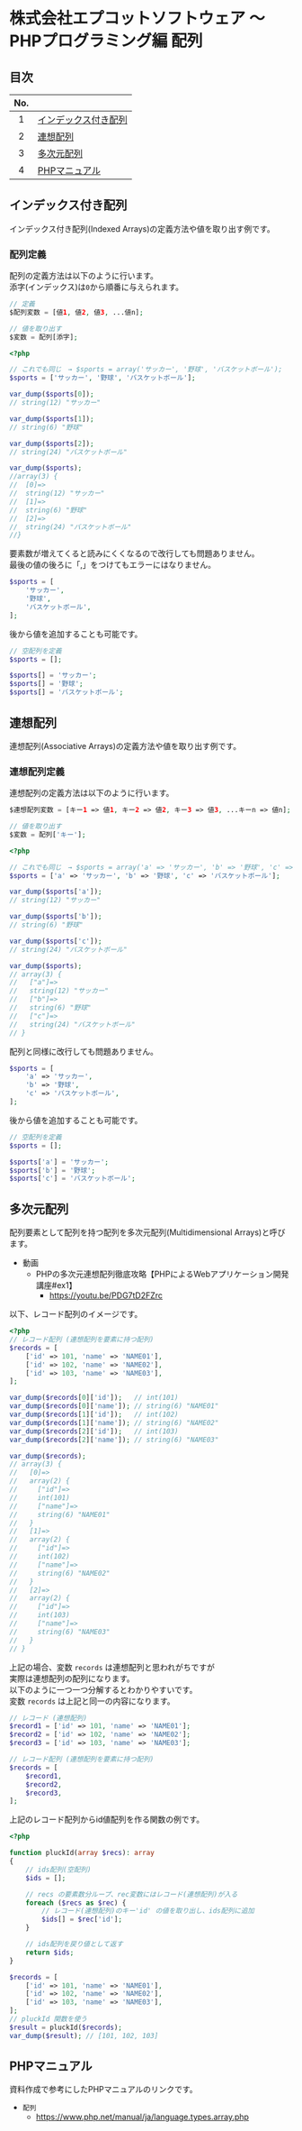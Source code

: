 # 株式会社エプコットソフトウェア ～ PHPプログラミング編 配列

## 目次

| No. |  |
| :---: | --- |
| 1 | [インデックス付き配列](#インデックス付き配列) |
| 2 | [連想配列](#連想配列) |
| 3 | [多次元配列](#多次元配列) |
| 4 | [PHPマニュアル](#phpマニュアル) |

## インデックス付き配列

インデックス付き配列(Indexed Arrays)の定義方法や値を取り出す例です。

### 配列定義

配列の定義方法は以下のように行います。  
添字(インデックス)は`0`から順番に与えられます。

```php
// 定義
$配列変数 = [値1, 値2, 値3, ...値n];
```

```php
// 値を取り出す
$変数 = 配列[添字];
```

```php
<?php

// これでも同じ　→ $sports = array('サッカー', '野球', 'バスケットボール');
$sports = ['サッカー', '野球', 'バスケットボール'];

var_dump($sports[0]);
// string(12) "サッカー"

var_dump($sports[1]);
// string(6) "野球"

var_dump($sports[2]);
// string(24) "バスケットボール"

var_dump($sports);
//array(3) {
//  [0]=>
//  string(12) "サッカー"
//  [1]=>
//  string(6) "野球"
//  [2]=>
//  string(24) "バスケットボール"
//}
```

要素数が増えてくると読みにくくなるので改行しても問題ありません。  
最後の値の後ろに「,」をつけてもエラーにはなりません。

```php
$sports = [
    'サッカー',
    '野球',
    'バスケットボール',
];
```

後から値を追加することも可能です。  

```php
// 空配列を定義
$sports = [];

$sports[] = 'サッカー';
$sports[] = '野球';
$sports[] = 'バスケットボール';
```

## 連想配列

連想配列(Associative Arrays)の定義方法や値を取り出す例です。

### 連想配列定義

連想配列の定義方法は以下のように行います。  

```php
$連想配列変数 = [キー1 => 値1, キー2 => 値2, キー3 => 値3, ...キーn => 値n];
```

```php
// 値を取り出す
$変数 = 配列['キー'];
```

```php
<?php

// これでも同じ　→ $sports = array('a' => 'サッカー', 'b' => '野球', 'c' => 'バスケットボール');
$sports = ['a' => 'サッカー', 'b' => '野球', 'c' => 'バスケットボール'];

var_dump($sports['a']);
// string(12) "サッカー"

var_dump($sports['b']);
// string(6) "野球"

var_dump($sports['c']);
// string(24) "バスケットボール"

var_dump($sports);
// array(3) {
//   ["a"]=>
//   string(12) "サッカー"
//   ["b"]=>
//   string(6) "野球"
//   ["c"]=>
//   string(24) "バスケットボール"
// }
```

配列と同様に改行しても問題ありません。

```php
$sports = [
    'a' => 'サッカー',
    'b' => '野球',
    'c' => 'バスケットボール',
];
```

後から値を追加することも可能です。  

```php
// 空配列を定義
$sports = [];

$sports['a'] = 'サッカー';
$sports['b'] = '野球';
$sports['c'] = 'バスケットボール';
```

## 多次元配列

配列要素として配列を持つ配列を多次元配列(Multidimensional Arrays)と呼びます。

- 動画
  - PHPの多次元連想配列徹底攻略【PHPによるWebアプリケーション開発講座#ex1】
    - <https://youtu.be/PDG7tD2FZrc>

以下、レコード配列のイメージです。

```php
<?php
// レコード配列 (連想配列を要素に持つ配列)
$records = [
    ['id' => 101, 'name' => 'NAME01'],
    ['id' => 102, 'name' => 'NAME02'],
    ['id' => 103, 'name' => 'NAME03'],
];

var_dump($records[0]['id']);   // int(101)
var_dump($records[0]['name']); // string(6) "NAME01"
var_dump($records[1]['id']);   // int(102)
var_dump($records[1]['name']); // string(6) "NAME02"
var_dump($records[2]['id']);   // int(103)
var_dump($records[2]['name']); // string(6) "NAME03"

var_dump($records);
// array(3) {
//   [0]=>
//   array(2) {
//     ["id"]=>
//     int(101)
//     ["name"]=>
//     string(6) "NAME01"
//   }
//   [1]=>
//   array(2) {
//     ["id"]=>
//     int(102)
//     ["name"]=>
//     string(6) "NAME02"
//   }
//   [2]=>
//   array(2) {
//     ["id"]=>
//     int(103)
//     ["name"]=>
//     string(6) "NAME03"
//   }
// }
```

上記の場合、変数 `records` は連想配列と思われがちですが  
実際は連想配列の配列になります。  
以下のように一つ一つ分解するとわかりやすいです。  
変数 `records` は上記と同一の内容になります。

```php
// レコード (連想配列)
$record1 = ['id' => 101, 'name' => 'NAME01'];
$record2 = ['id' => 102, 'name' => 'NAME02'];
$record3 = ['id' => 103, 'name' => 'NAME03'];

// レコード配列 (連想配列を要素に持つ配列)
$records = [
    $record1,
    $record2,
    $record3,
];
```

上記のレコード配列からid値配列を作る関数の例です。

```php
<?php

function pluckId(array $recs): array
{
    // ids配列(空配列)
    $ids = [];

    // recs の要素数分ループ、rec変数にはレコード(連想配列)が入る
    foreach ($recs as $rec) {
        // レコード(連想配列)のキー'id' の値を取り出し、ids配列に追加
        $ids[] = $rec['id'];
    }

    // ids配列を戻り値として返す
    return $ids;
}

$records = [
    ['id' => 101, 'name' => 'NAME01'],
    ['id' => 102, 'name' => 'NAME02'],
    ['id' => 103, 'name' => 'NAME03'],
];
// pluckId 関数を使う
$result = pluckId($records);
var_dump($result); // [101, 102, 103]
```

## PHPマニュアル

資料作成で参考にしたPHPマニュアルのリンクです。

- `配列`
  - <https://www.php.net/manual/ja/language.types.array.php>
